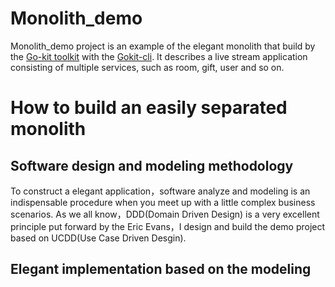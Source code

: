 # Monolith_demo
Monolith_demo project is an example of the elegant monolith that build by the [Go-kit toolkit](https://github.com/go-kit/kit) with the [Gokit-cli](https://github.com/GrantZheng/kit). It describes a live stream application consisting of multiple services, such as room, gift, user and so on.

# How to build an easily separated monolith

## Software design and modeling methodology
To construct a elegant application，software analyze and modeling is an indispensable procedure when you meet up with a little complex business scenarios. As we all know，DDD(Domain Driven Design) is a very excellent principle put forward by the Eric Evans，I design and build the demo project based on UCDD(Use Case Driven Desgin).

## Elegant implementation based on the modeling
